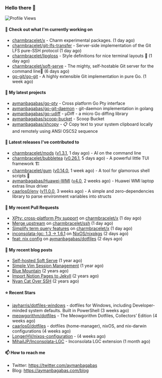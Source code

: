 ### Hello there 👋

![Profile Views](https://komarev.com/ghpvc/?username=aymanbagabas&label=PROFILE+VIEWS)

#### 👷 Check out what I'm currently working on

- [charmbracelet/x](https://github.com/charmbracelet/x) - Charm experimental packages. (1 day ago)
- [charmbracelet/git-lfs-transfer](https://github.com/charmbracelet/git-lfs-transfer) - Server-side implementation of the Git LFS pure-SSH protocol (1 day ago)
- [charmbracelet/lipgloss](https://github.com/charmbracelet/lipgloss) - Style definitions for nice terminal layouts 👄 (1 day ago)
- [charmbracelet/soft-serve](https://github.com/charmbracelet/soft-serve) - The mighty, self-hostable Git server for the command line🍦 (6 days ago)
- [go-git/go-git](https://github.com/go-git/go-git) - A highly extensible Git implementation in pure Go. (1 week ago)

#### 🌱 My latest projects

- [aymanbagabas/go-pty](https://github.com/aymanbagabas/go-pty) - Cross platform Go Pty interface
- [aymanbagabas/go-git-daemon](https://github.com/aymanbagabas/go-git-daemon) - git-daemon implementation in golang
- [aymanbagabas/go-udiff](https://github.com/aymanbagabas/go-udiff) - µDiff - a micro Go diffing library
- [aymanbagabas/scoop-bucket](https://github.com/aymanbagabas/scoop-bucket) - Scoop Bucket
- [aymanbagabas/shcopy](https://github.com/aymanbagabas/shcopy) - 📋 Copy text to your system clipboard locally and remotely using ANSI OSC52 sequence

#### 🔭 Latest releases I've contributed to

- [charmbracelet/mods](https://github.com/charmbracelet/mods) ([v1.3.1](https://github.com/charmbracelet/mods/releases/tag/v1.3.1), 1 day ago) - AI on the command line
- [charmbracelet/bubbletea](https://github.com/charmbracelet/bubbletea) ([v0.26.1](https://github.com/charmbracelet/bubbletea/releases/tag/v0.26.1), 5 days ago) - A powerful little TUI framework 🏗
- [charmbracelet/gum](https://github.com/charmbracelet/gum) ([v0.14.0](https://github.com/charmbracelet/gum/releases/tag/v0.14.0), 1 week ago) - A tool for glamorous shell scripts 🎀
- [aymanbagabas/Huawei-WMI](https://github.com/aymanbagabas/Huawei-WMI) ([v4.0](https://github.com/aymanbagabas/Huawei-WMI/releases/tag/v4.0), 2 weeks ago) - Huawei WMI laptop extras linux driver
- [caarlos0/env](https://github.com/caarlos0/env) ([v11.0.0](https://github.com/caarlos0/env/releases/tag/v11.0.0), 3 weeks ago) - A simple and zero-dependencies library to parse environment variables into structs

#### 🔨 My recent Pull Requests

- [XPty: cross-platform Pty support](https://github.com/charmbracelet/x/pull/71) on [charmbracelet/x](https://github.com/charmbracelet/x) (1 day ago)
- [Merge upstream](https://github.com/charmbracelet/ssh/pull/26) on [charmbracelet/ssh](https://github.com/charmbracelet/ssh) (1 day ago)
- [Simplify term query features](https://github.com/charmbracelet/x/pull/70) on [charmbracelet/x](https://github.com/charmbracelet/x) (1 day ago)
- [inconsolata-lgc: 1.3 -&gt; 1.6.1](https://github.com/NixOS/nixpkgs/pull/309381) on [NixOS/nixpkgs](https://github.com/NixOS/nixpkgs) (2 days ago)
- [feat: nix config](https://github.com/aymanbagabas/dotfiles/pull/2) on [aymanbagabas/dotfiles](https://github.com/aymanbagabas/dotfiles) (2 days ago)

#### 📜 My recent blog posts

- [Self-hosted Soft Serve](https://aymanbagabas.com/blog/2023/04/28/self-hosted-soft-serve.html) (1 year ago)
- [Simple Vim Session Management](https://aymanbagabas.com/blog/2023/04/13/simple-vim-session-management.html) (1 year ago)
- [Blue Mountain](https://aymanbagabas.com/blog/2022/06/02/blue-mountain.html) (2 years ago)
- [Import Notion Pages to Jekyll](https://aymanbagabas.com/blog/2022/03/29/import-notion-pages-to-jekyll.html) (2 years ago)
- [Nyan Cat Over SSH](https://aymanbagabas.com/blog/2022/03/25/nyan-cat-over-ssh.html) (2 years ago)

#### ⭐ Recent Stars

- [jayharris/dotfiles-windows](https://github.com/jayharris/dotfiles-windows) - dotfiles for Windows, including Developer-minded system defaults. Built in PowerShell (3 weeks ago)
- [meowgorithm/dotfiles](https://github.com/meowgorithm/dotfiles) - The Meowgorithm Dotfiles, Collectors’ Edition (4 weeks ago)
- [caarlos0/dotfiles](https://github.com/caarlos0/dotfiles) - dotfiles (home-manager), nixOS, and nix-darwin configurations (4 weeks ago)
- [LongerHV/nixos-configuration](https://github.com/LongerHV/nixos-configuration) -  (4 weeks ago)
- [MihailJP/Inconsolata-LGC](https://github.com/MihailJP/Inconsolata-LGC) - Inconsolata LGC extension (1 month ago)

#### 📫 How to reach me

- Twitter: https://twitter.com/aymanbagabas
- Blog: https://aymanbagabas.com/blog
